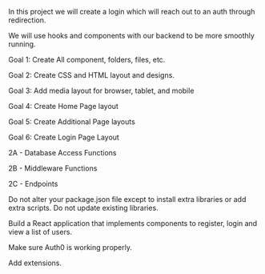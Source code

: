 



In this project we will create a login which will reach out to an auth through redirection.

We will use hooks and components with our backend to be more smoothly running.

Goal 1: Create All component, folders, files, etc. 

Goal 2: Create CSS and HTML layout and designs. 

Goal 3: Add media layout for browser, tablet, and mobile

Goal 4: Create Home Page layout

Goal 5: Create Additional Page layouts

Goal 6: Create Login Page Layout

2A - Database Access Functions

2B - Middleware Functions

2C - Endpoints

Do not alter your package.json file except to install extra libraries or add extra scripts. Do not update existing libraries.

Build a React application that implements components to register, login and view a list of users. 

Make sure Auth0 is working properly.

Add extensions.



